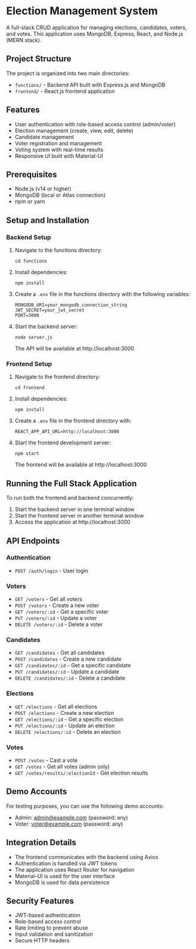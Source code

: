 # Election Management System

A full-stack CRUD application for managing elections, candidates, voters, and votes. This application uses MongoDB, Express, React, and Node.js (MERN stack).

## Project Structure

The project is organized into two main directories:

- `functions/` - Backend API built with Express.js and MongoDB
- `frontend/` - React.js frontend application

## Features

- User authentication with role-based access control (admin/voter)
- Election management (create, view, edit, delete)
- Candidate management
- Voter registration and management
- Voting system with real-time results
- Responsive UI built with Material-UI

## Prerequisites

- Node.js (v14 or higher)
- MongoDB (local or Atlas connection)
- npm or yarn

## Setup and Installation

### Backend Setup

1. Navigate to the functions directory:
   ```
   cd functions
   ```

2. Install dependencies:
   ```
   npm install
   ```

3. Create a `.env` file in the functions directory with the following variables:
   ```
   MONGODB_URI=your_mongodb_connection_string
   JWT_SECRET=your_jwt_secret
   PORT=3000
   ```

4. Start the backend server:
   ```
   node server.js
   ```
   The API will be available at http://localhost:3000

### Frontend Setup

1. Navigate to the frontend directory:
   ```
   cd frontend
   ```

2. Install dependencies:
   ```
   npm install
   ```

3. Create a `.env` file in the frontend directory with:
   ```
   REACT_APP_API_URL=http://localhost:3000
   ```

4. Start the frontend development server:
   ```
   npm start
   ```
   The frontend will be available at http://localhost:3000

## Running the Full Stack Application

To run both the frontend and backend concurrently:

1. Start the backend server in one terminal window
2. Start the frontend server in another terminal window
3. Access the application at http://localhost:3000

## API Endpoints

### Authentication
- `POST /auth/login` - User login

### Voters
- `GET /voters` - Get all voters
- `POST /voters` - Create a new voter
- `GET /voters/:id` - Get a specific voter
- `PUT /voters/:id` - Update a voter
- `DELETE /voters/:id` - Delete a voter

### Candidates
- `GET /candidates` - Get all candidates
- `POST /candidates` - Create a new candidate
- `GET /candidates/:id` - Get a specific candidate
- `PUT /candidates/:id` - Update a candidate
- `DELETE /candidates/:id` - Delete a candidate

### Elections
- `GET /elections` - Get all elections
- `POST /elections` - Create a new election
- `GET /elections/:id` - Get a specific election
- `PUT /elections/:id` - Update an election
- `DELETE /elections/:id` - Delete an election

### Votes
- `POST /votes` - Cast a vote
- `GET /votes` - Get all votes (admin only)
- `GET /votes/results/:electionId` - Get election results

## Demo Accounts

For testing purposes, you can use the following demo accounts:

- Admin: admin@example.com (password: any)
- Voter: voter@example.com (password: any)

## Integration Details

- The frontend communicates with the backend using Axios
- Authentication is handled via JWT tokens
- The application uses React Router for navigation
- Material-UI is used for the user interface
- MongoDB is used for data persistence

## Security Features

- JWT-based authentication
- Role-based access control
- Rate limiting to prevent abuse
- Input validation and sanitization
- Secure HTTP headers